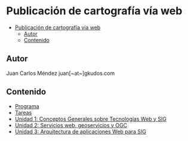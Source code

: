 # Publicación de cartografía vía web

- [Publicación de cartografía vía web](#publicaci%C3%B3n-de-cartograf%C3%ADa-v%C3%ADa-web)
  - [Autor](#autor)
  - [Contenido](#contenido)

## Autor

Juan Carlos Méndez
juan[~at~]gkudos.com

## Contenido

* [Programa](Programa.md)
* [Tareas](Tareas.md)
* [Unidad 1: Conceptos Generales sobre Tecnologías Web y SIG](01_Conceptos)
* [Unidad 2: Servicios web, geoservicios y OGC](02_Servicios_Web_Geoservicios_OGC)
* [Unidad 3: Arquitectura de aplicaciones Web para SIG](03_Arquitectura_SIG)

